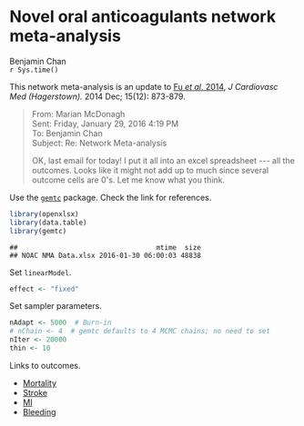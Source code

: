 # Novel oral anticoagulants network meta-analysis
Benjamin Chan  
`r Sys.time()`  


This network meta-analysis is an update to
[Fu *et al*, 2014](http://www.ncbi.nlm.nih.gov/pmc/articles/PMC4244213/),
*J Cardiovasc Med (Hagerstown).* 2014 Dec; 15(12): 873-879.

> From: Marian McDonagh  
> Sent: Friday, January 29, 2016 4:19 PM  
> To: Benjamin Chan  
> Subject: Re: Network Meta-analysis  
> 
> OK, last email for today!
> I put it all into an excel spreadsheet --- all the outcomes.
> Looks like it might not add up to much since several outcome cells are 0's.
> Let me know what you think.

Use the [`gemtc`](https://drugis.org/software/r-packages/gemtc) package.
Check the link for references.


```r
library(openxlsx)
library(data.table)
library(gemtc)
```


```
##                                  mtime  size
## NOAC NMA Data.xlsx 2016-01-30 06:00:03 48838
```

Set `linearModel`.


```r
effect <- "fixed"
```

Set sampler parameters.


```r
nAdapt <- 5000  # Burn-in
# nChain <- 4  # gemtc defaults to 4 MCMC chains; no need to set
nIter <- 20000
thin <- 10
```

Links to outcomes.

* [Mortality](mtcMortality.md)
* [Stroke](mtcStroke.md)
* [MI](mtcMI.md)
* [Bleeding](mtcBleeding.md)
